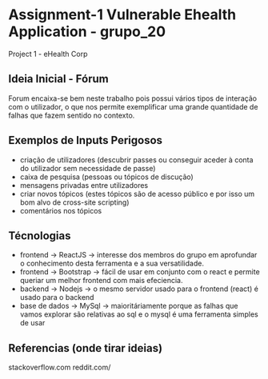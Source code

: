 # Assignment-1 Vulnerable Ehealth Application - grupo_20

Project 1 - eHealth Corp

## Ideia Inicial - Fórum

Forum encaixa-se bem neste trabalho pois possui vários tipos de interação com o utilizador, o que nos permite exemplificar uma grande quantidade de falhas que fazem sentido no contexto.

## Exemplos de Inputs Perigosos

- criação de utilizadores (descubrir passes ou conseguir aceder à conta do utilizador sem necessidade de passe)
- caixa de pesquisa (pessoas ou tópicos de discução)
- mensagens privadas entre utilizadores
- criar novos tópicos (estes tópicos são de acesso público e por isso um bom alvo de cross-site scripting)
- comentários nos tópicos

## Técnologias

- frontend -> ReactJS -> interesse dos membros do grupo em aprofundar o conhecimento desta ferramenta e a sua versatilidade.
- frontend -> Bootstrap -> fácil de usar em conjunto com o react e permite queriar um melhor frontend com mais efeciencia.
- backend -> Nodejs -> o mesmo servidor usado para o frontend (react) é usado para o backend
- base de dados -> MySql -> maioritáriamente porque as falhas que vamos explorar são relativas ao sql e o mysql é uma ferramenta simples de usar

## Referencias (onde tirar ideias)

stackoverflow.com reddit.com/
